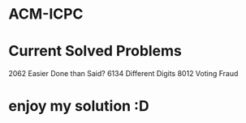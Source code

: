 # ACM-ICPC

# Current Solved Problems
2062 Easier Done than Said?
6134 Different Digits
8012 Voting Fraud

# enjoy my solution :D
